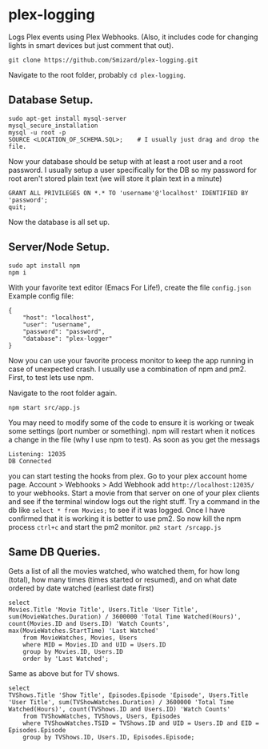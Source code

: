 # plex-logging
Logs Plex events using Plex Webhooks. (Also, it includes code for changing lights in smart devices but just comment that out).

```shell
git clone https://github.com/Smizard/plex-logging.git
```
Navigate to the root folder, probably `cd plex-logging`.

## Database Setup.
```shell
sudo apt-get install mysql-server
mysql_secure_installation
mysql -u root -p
SOURCE <LOCATION_OF_SCHEMA.SQL>;    # I usually just drag and drop the file.
```
Now your database should be setup with at least a root user and a root password. I usually setup a user specifically for the DB so my password for root aren't stored plain text (we will store it plain text in a minute)

```shell
GRANT ALL PRIVILEGES ON *.* TO 'username'@'localhost' IDENTIFIED BY 'password';
quit;
```

Now the database is all set up.

## Server/Node Setup.
```shell
sudo apt install npm
npm i
```
With your favorite text editor (Emacs For Life!), create the file `config.json`
Example config file:
```
{
    "host": "localhost",
    "user": "username",
    "password": "password",
    "database": "plex-logger"
}
```

Now you can use your favorite process monitor to keep the app running in case of unexpected crash. I usually use a combination of npm and pm2. First, to test lets use npm.

Navigate to the root folder again.
```shell
npm start src/app.js
```

You may need to modify some of the code to ensure it is working or tweak some settings (port number or something). npm will restart when it notices a change in the file (why I use npm to test). As soon as you get the messags
```
Listening: 12035
DB Connected
```

you can start testing the hooks from plex. Go to your plex account home page. Account > Webhooks > Add Webhook add `http://localhost:12035/` to your webhooks. Start a movie from that server on one of your plex clients and see if the terminal window logs out the right stuff. Try a command in the db like `select * from Movies;` to see if it was logged. Once I have confirmed that it is working it is better to use pm2. So now kill the npm process `ctrl+c` and start the pm2 monitor. `pm2 start /srcapp.js`

## Same DB Queries.
Gets a list of all the movies watched, who watched them, for how long (total), how many times (times started or resumed), and on what date ordered by date watched (earliest date first)
```shell
select
Movies.Title 'Movie Title', Users.Title 'User Title', sum(MovieWatches.Duration) / 3600000 'Total Time Watched(Hours)', count(Movies.ID and Users.ID) 'Watch Counts', max(MovieWatches.StartTime) 'Last Watched'
	from MovieWatches, Movies, Users
	where MID = Movies.ID and UID = Users.ID
	group by Movies.ID, Users.ID
	order by 'Last Watched';
```

Same as above but for TV shows.
```shell
select
TVShows.Title 'Show Title', Episodes.Episode 'Episode', Users.Title 'User Title', sum(TVShowWatches.Duration) / 3600000 'Total Time Watched(Hours)', count(TVShows.ID and Users.ID) 'Watch Counts'
	from TVShowWatches, TVShows, Users, Episodes
	where TVShowWatches.TSID = TVShows.ID and UID = Users.ID and EID = Episodes.Episode
	group by TVShows.ID, Users.ID, Episodes.Episode;
```
